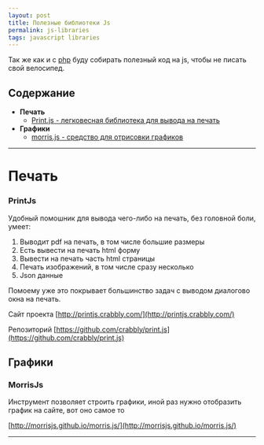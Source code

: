 ```yaml
--- 
layout: post 
title: Полезные библиотеки Js 
permalink: js-libraries
tags: javascript libraries
--- 
```


Так же как и с [php](http://lexusalex.ru/php-libraries) буду собирать полезный код на js, чтобы не писать свой велосипед.


## Содержание
- **Печать**
    - [Print.js - легковесная библиотека для вывода на печать](#printjs)  
- **Графики**
    - [morris.js - средство для отрисовки графиков](#morrisjs)   
----    
# Печать


### PrintJs

Удобный помошник для вывода чего-либо на печать, без головной боли, умеет: 

1. Выводит pdf на печать, в том числе большие размеры
1. Есть вывести на печать html форму
1. Вывести на печать часть html страницы
1. Печать изображений, в том числе сразу несколько
1. Json данные

Помоему уже это покрывает большинство задач с выводом диалогово окна на печать.

Сайт проекта
[http://printjs.crabbly.com/](http://printjs.crabbly.com/)

Репозиторий
[https://github.com/crabbly/print.js](https://github.com/crabbly/print.js)

## Графики

### MorrisJs

Инструмент позволяет строить графики, иной раз нужно отобразить график на сайте, вот оно самое то

[http://morrisjs.github.io/morris.js/](http://morrisjs.github.io/morris.js/)

----

